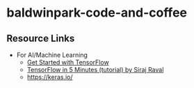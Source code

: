 # baldwinpark-code-and-coffee

## Resource Links

* For AI/Machine Learning
  * [Get Started with TensorFlow](https://www.tensorflow.org/tutorials/)
  * [TensorFlow in 5 Minutes (tutorial) by Siraj Raval](https://www.youtube.com/watch?v=2FmcHiLCwTU&vl=en)
  * https://keras.io/
